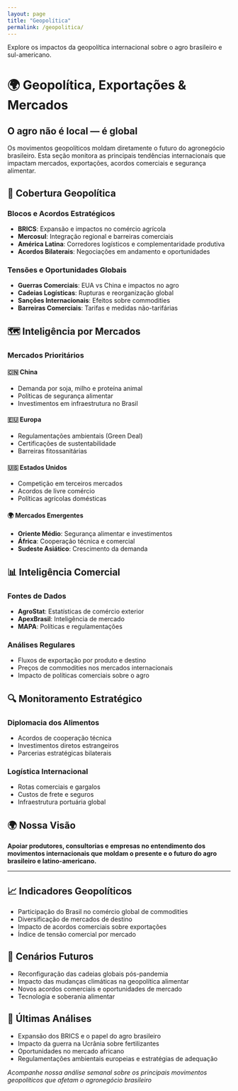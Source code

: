 ```yaml
---
layout: page
title: "Geopolítica"
permalink: /geopolitica/
---
```


Explore os impactos da geopolítica internacional sobre o agro brasileiro e sul-americano.

# 🌍 Geopolítica, Exportações & Mercados

## O agro não é local — é global

Os movimentos geopolíticos moldam diretamente o futuro do agronegócio brasileiro. Esta seção monitora as principais tendências internacionais que impactam mercados, exportações, acordos comerciais e segurança alimentar.

## 🎯 Cobertura Geopolítica

### Blocos e Acordos Estratégicos
- **BRICS**: Expansão e impactos no comércio agrícola
- **Mercosul**: Integração regional e barreiras comerciais
- **América Latina**: Corredores logísticos e complementaridade produtiva
- **Acordos Bilaterais**: Negociações em andamento e oportunidades

### Tensões e Oportunidades Globais
- **Guerras Comerciais**: EUA vs China e impactos no agro
- **Cadeias Logísticas**: Rupturas e reorganização global
- **Sanções Internacionais**: Efeitos sobre commodities
- **Barreiras Comerciais**: Tarifas e medidas não-tarifárias

## 🗺️ Inteligência por Mercados

### Mercados Prioritários

#### 🇨🇳 China
- Demanda por soja, milho e proteína animal
- Políticas de segurança alimentar
- Investimentos em infraestrutura no Brasil

#### 🇪🇺 Europa
- Regulamentações ambientais (Green Deal)
- Certificações de sustentabilidade
- Barreiras fitossanitárias

#### 🇺🇸 Estados Unidos
- Competição em terceiros mercados
- Acordos de livre comércio
- Políticas agrícolas domésticas

#### 🌍 Mercados Emergentes
- **Oriente Médio**: Segurança alimentar e investimentos
- **África**: Cooperação técnica e comercial
- **Sudeste Asiático**: Crescimento da demanda

## 📊 Inteligência Comercial

### Fontes de Dados
- **AgroStat**: Estatísticas de comércio exterior
- **ApexBrasil**: Inteligência de mercado
- **MAPA**: Políticas e regulamentações

### Análises Regulares
- Fluxos de exportação por produto e destino
- Preços de commodities nos mercados internacionais
- Impacto de políticas comerciais sobre o agro

## 🔍 Monitoramento Estratégico

### Diplomacia dos Alimentos
- Acordos de cooperação técnica
- Investimentos diretos estrangeiros
- Parcerias estratégicas bilaterais

### Logística Internacional
- Rotas comerciais e gargalos
- Custos de frete e seguros
- Infraestrutura portuária global

## 🌍 Nossa Visão

**Apoiar produtores, consultorias e empresas no entendimento dos movimentos internacionais que moldam o presente e o futuro do agro brasileiro e latino-americano.**

---

## 📈 Indicadores Geopolíticos
- Participação do Brasil no comércio global de commodities
- Diversificação de mercados de destino
- Impacto de acordos comerciais sobre exportações
- Índice de tensão comercial por mercado

## 🔮 Cenários Futuros
- Reconfiguração das cadeias globais pós-pandemia
- Impacto das mudanças climáticas na geopolítica alimentar
- Novos acordos comerciais e oportunidades de mercado
- Tecnologia e soberania alimentar

## 📰 Últimas Análises
- Expansão dos BRICS e o papel do agro brasileiro
- Impacto da guerra na Ucrânia sobre fertilizantes
- Oportunidades no mercado africano
- Regulamentações ambientais europeias e estratégias de adequação

*Acompanhe nossa análise semanal sobre os principais movimentos geopolíticos que afetam o agronegócio brasileiro*

